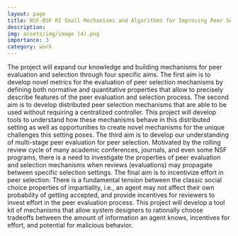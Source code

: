 ```yaml
---
layout: page
title: NSF-BSF RI Small Mechanisms and Algorithms for Improving Peer Selection
description: 
img: assets/img/image (4).png
importance: 3
category: work
---
```


The project will expand our knowledge and building mechanisms for peer evaluation and selection through four specific aims. The first aim is to develop novel metrics for the evaluation of peer selection mechanisms by defining both normative and quantitative properties that allow to precisely describe features of the peer evaluation and selection process. The second aim is to develop distributed peer selection mechanisms that are able to be used without requiring a centralized controller. This project will develop tools to understand how these mechanisms behave in this distributed setting as well as opportunities to create novel mechanisms for the unique challenges this setting poses. The third aim is to develop our understanding of multi-stage peer evaluation for peer selection. Motivated by the rolling review cycle of many academic conferences, journals, and even some NSF programs, there is a need to investigate the properties of peer evaluation and selection mechanisms when reviews (evaluations) may propagate between specific selection settings. The final aim is to incentivize effort in peer selection: There is a fundamental tension between the classic social choice properties of impartiality, i.e., an agent may not affect their own probability of getting accepted, and provide incentives for reviewers to invest effort in the peer evaluation process. This project will develop a tool kit of mechanisms that allow system designers to rationally choose tradeoffs between the amount of information an agent knows, incentives for effort, and potential for malicious behavior.